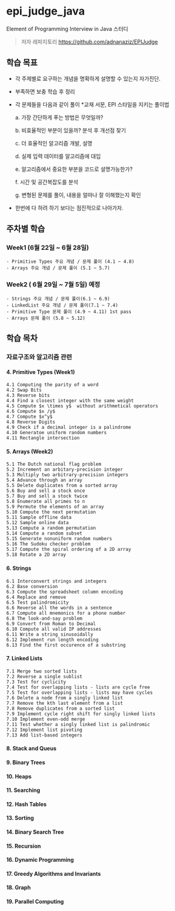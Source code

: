 # epi_judge_java
Element of Programming Interview in Java 스터디
> 저자 레파지토리 https://github.com/adnanaziz/EPIJudge

## 학습 목표
- 각 주제별로 요구하는 개념을 명확하게 설명할 수 있는지 자가진단.
- 부족하면 보충 학습 후 정리
- 각 문제들을 다음과 같이 풀이 *교재 서문, EPI 스타일을 지키는 풀이법

    a. 가장 간단하게 푸는 방법은 무엇일까?
 
    b. 비효율적인 부분이 있을까? 분석 후 개선점 찾기
 
    c. 더 효율적인 알고리즘 개발, 설명
 
    d. 실제 입력 데이터를 알고리즘에 대입
 
    e. 알고리즘에서 중요한 부분을 코드로 설명가능한가?
 
    f. 시간 및 공간복잡도를 분석
 
    g. 변형된 문제를 풀이, 내용을 얼마나 잘 이해했는지 확인
 
- 한번에 다 하려 하기 보다는 점진적으로 나아가자.

## 주차별 학습
### Week1 (6월 22일 ~ 6월 28일)
    - Primitive Types 주요 개념 / 문제 풀이 (4.1 ~ 4.8)
    - Arrays 주요 개념 / 문제 풀이 (5.1 ~ 5.7)
### Week2 ( 6월 29일 ~ 7월 5일) 예정
    - Strings 주요 개념 / 문제 풀이(6.1 ~ 6.9)
    - LinkedList 주요 개념 / 문제 풀이(7.1 ~ 7.4)
    - Primitive Type 문제 풀이 (4.9 ~ 4.11) 1st pass
    - Arrays 문제 풀이 (5.8 ~ 5.12)


## 학습 목차
### 자료구조와 알고리즘 관련 
#### 4. Primitive Types (Week1)
    4.1 Computing the parity of a word
    4.2 Swap Bits
    4.3 Reverse bits
    4.4 Find a closest integer with the same weight
    4.5 Compute $x \times y$  without arithmetical operators
    4.6 Compute $x /y$ 
    4.7 Compute $x^y$
    4.8 Reverse Digits
    4.9 Check if a decimal integer is a palindrome
    4.10 Generatoe uniform random numbers
    4.11 Rectangle intersection
    
#### 5. Arrays (Week2)
    5.1 The Dutch national flag problem
    5.2 Increment an arbitary-precision integer
    5.3 Multiply two arbitrary-precision integers
    5.4 Advance through an array
    5.5 Delete duplicates from a sorted array
    5.6 Buy and sell a stock once
    5.7 Buy and sell a stock twice
    5.8 Enumerate all primes to n
    5.9 Permute the elements of an array
    5.10 Compute the next permutation
    5.11 Sample offline data
    5.12 Sample online data
    5.13 Compute a random permutation
    5.14 Compute a random subset
    5.15 Generate nonuniform random numbers
    5.16 The Sudoku checker problem
    5.17 Compute the spiral ordering of a 2D array
    5.18 Rotate a 2D array


#### 6. Strings
    6.1 Interconvert strings and integers
    6.2 Base conversion
    6.3 Compute the spreadsheet column encoding
    6.4 Replace and remove
    6.5 Test palindromicity
    6.6 Reverse all the words in a sentence
    6.7 Compute all mnemonics for a phone number
    6.8 The look-and-say problem
    6.9 Convert from Roman to Decimal
    6.10 Compute all valid IP addresses
    6.11 Write a string sinusoidally
    6.12 Implement run length encoding
    6.13 Find the first occurence of a substring

#### 7. Linked Lists
    7.1 Merge two sorted lists
    7.2 Reverse a single sublist
    7.3 Test for cyclicity
    7.4 Test for overlapping lists - lists are cycle free
    7.5 Test for overlapping lists - lists may have cycles
    7.6 Delete a node from a singly linked list
    7.7 Remove the kth last element from a list
    7.8 Remove duplicates from a sorted list
    7.9 Implement cycle right shift for singly linked lists
    7.10 Implement even-odd merge
    7.11 Test whether a singly linked list is palindromic
    7.12 Implement list pivoting
    7.13 Add list-based integers

#### 8. Stack and Queus
#### 9. Binary Trees
#### 10. Heaps
#### 11. Searching
#### 12. Hash Tables
#### 13. Sorting
#### 14. Binary Search Tree
#### 15. Recursion 
#### 16. Dynamic Programming
#### 17. Greedy Algorithms and Invariants
#### 18. Graph
#### 19. Parallel Computing
